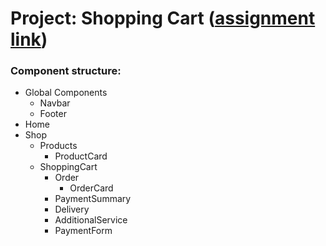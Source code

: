 # Project: Shopping Cart ([assignment link](https://www.theodinproject.com/lessons/node-path-react-new-shopping-cart))

### Component structure:

- Global Components
  - Navbar
  - Footer
- Home
- Shop
  - Products
    - ProductCard
  - ShoppingCart
    - Order
      - OrderCard
    - PaymentSummary
    - Delivery
    - AdditionalService
    - PaymentForm
